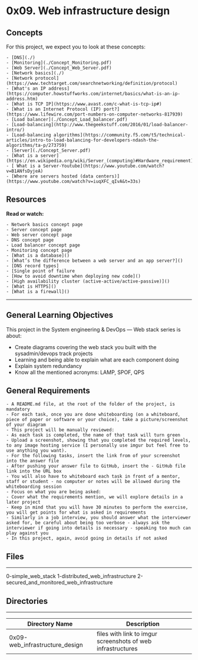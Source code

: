 # 0x09. Web infrastructure design


## Concepts

For this project, we expect you to look at these concepts:

    - [DNS](./)
    - [Monitoring](./Concept_Monitoring.pdf)
    - [Web Server](./Concept_Web_Server.pdf)
    - [Network basics](./)
	- [Network protocol](https://www.techtarget.com/searchnetworking/definition/protocol)
	- [What's an IP address](https://computer.howstuffworks.com/internet/basics/what-is-an-ip-address.htm)
	- [What is TCP IP](https://www.avast.com/c-what-is-tcp-ip#)
	- [What is an Internet Protocol (IP) port?](https://www.lifewire.com/port-numbers-on-computer-networks-817939)
    - [Load balancer](./Concept_Load_balancer.pdf)
	- [Load-balancing](http://www.thegeekstuff.com/2016/01/load-balancer-intro/)
	- [Load-balancing algorithms](https://community.f5.com/t5/technical-articles/intro-to-load-balancing-for-developers-ndash-the-algorithms/ta-p/273759)
    - [Server](./Concept_Server.pdf)
	- [What is a server](https://en.wikipedia.org/wiki/Server_(computing)#Hardware_requirement)
	- [ What is a Server-Youtube](https://www.youtube.com/watch?v=B1ANfsDyjeA)
	- [Where are servers hosted (data centers)](https://www.youtube.com/watch?v=iuqXFC_qIvA&t=33s)


## Resources

**Read or watch:**

    - Network basics concept page
    - Server concept page
    - Web server concept page
    - DNS concept page
    - Load balancer concept page
    - Monitoring concept page
    - [What is a database]()
    - [What’s the difference between a web server and an app server?]()
    - [DNS record types]
    - [Single point of failure
    - [How to avoid downtime when deploying new code]()
    - [High availability cluster (active-active/active-passive)]()
    - [What is HTTPS]()
    - [What is a firewall]()


---
## General Learning Objectives

This project in the System engineering & DevOps ― Web stack series is about:
* Create diagrams covering the web stack you built with the sysadmin/devops track projects
* Learning and being able to explain what are each component doing
* Explain system redundancy
* Know all the mentioned acronyms: LAMP, SPOF, QPS


## General Requirements

    - A README.md file, at the root of the folder of the project, is mandatory
    - For each task, once you are done whiteboarding (on a whiteboard, piece of paper or software or your choice), take a picture/screenshot of your diagram
    - This project will be manually reviewed:
    - As each task is completed, the name of that task will turn green
    - Upload a screenshot, showing that you completed the required levels, to any image hosting service (I personally use imgur but feel free to use anything you want).
    - For the following tasks, insert the link from of your screenshot into the answer file
    - After pushing your answer file to GitHub, insert the - GitHub file link into the URL box
    - You will also have to whiteboard each task in front of a mentor, staff or student - no computer or notes will be allowed during the whiteboarding session
    - Focus on what you are being asked:
    - Cover what the requirements mention, we will explore details in a later project
    - Keep in mind that you will have 30 minutes to perform the exercise, you will get points for what is asked in requirements
    - Similarly in a job interview, you should answer what the interviewer asked for, be careful about being too verbose - always ask the interviewer if going into details is necessary - speaking too much can play against you
    - In this project, again, avoid going in details if not asked


## Files
---
0-simple_web_stack
1-distributed_web_infrastructure
2-secured_and_monitored_web_infrastructure

## Directories
---
Directory Name | Description
---|---
0x09-web_infrastructure_design | files with link to imgur screenshots of web infrastructures

